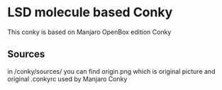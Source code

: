 # LSD molecule based Conky
This conky is based on Manjaro OpenBox edition Conky

## Sources
in /conky/sources/ you can find origin.png which is original picture and original .conkyrc used by Manjaro Conky 

